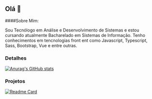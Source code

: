 ## Olá 👋

####Sobre Mim:

Sou Tecnólogo em Análise e Desenvolvimento de Sistemas e estou cursando atualmente Bacharelado em Sistemas de Informação. Tenho conhecimentos em tencnologias front ent como Javascript, Typescript, Sass, Bootstrap, Vue e entre outras.

### Detalhes

[![Anurag's GitHub stats](https://github-readme-stats.vercel.app/api?username=GuilhermeLuz-dev&show_icons=true&theme=dark)](https://github.com/anuraghazra/github-readme-stats)

### Projetos

[![Readme Card](https://github-readme-stats.vercel.app/api/pin/?username=GuilhermeLuz-dev&repo=Jogo-Da-Memoria&theme=dark)](https://github.com/anuraghazra/github-readme-stats)


